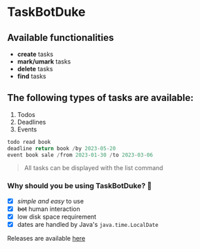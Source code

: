
# TaskBotDuke

## Available functionalities
+ **create** tasks
+ **mark/umark** tasks
+ **delete** tasks
+ **find** tasks

## The following types of tasks are available:
1. Todos
2. Deadlines
3. Events

```java
todo read book
deadline return book /by 2023-05-20
event book sale /from 2023-01-30 /to 2023-03-06
```

> All tasks can be displayed with the list command

### Why should you be using TaskBotDuke? :thinking:
- [x] *simple and easy* to use
- [x] ~~bot~~ human interaction
- [x] low disk space requirement
- [x] dates are handled by Java's ```java.time.LocalDate```

Releases are available [here](https://github.com/wz2k/ip/releases)
